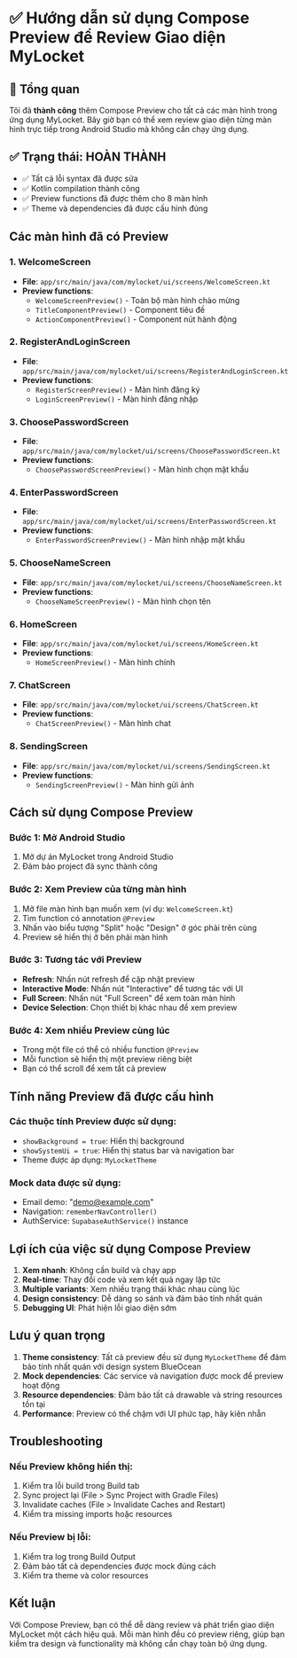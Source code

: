 # ✅ Hướng dẫn sử dụng Compose Preview để Review Giao diện MyLocket

## 🎯 Tổng quan
Tôi đã **thành công** thêm Compose Preview cho tất cả các màn hình trong ứng dụng MyLocket. Bây giờ bạn có thể xem review giao diện từng màn hình trực tiếp trong Android Studio mà không cần chạy ứng dụng.

## ✅ Trạng thái: HOÀN THÀNH
- ✅ Tất cả lỗi syntax đã được sửa
- ✅ Kotlin compilation thành công
- ✅ Preview functions đã được thêm cho 8 màn hình
- ✅ Theme và dependencies đã được cấu hình đúng

## Các màn hình đã có Preview

### 1. WelcomeScreen
- **File**: `app/src/main/java/com/mylocket/ui/screens/WelcomeScreen.kt`
- **Preview functions**:
  - `WelcomeScreenPreview()` - Toàn bộ màn hình chào mừng
  - `TitleComponentPreview()` - Component tiêu đề
  - `ActionComponentPreview()` - Component nút hành động

### 2. RegisterAndLoginScreen  
- **File**: `app/src/main/java/com/mylocket/ui/screens/RegisterAndLoginScreen.kt`
- **Preview functions**:
  - `RegisterScreenPreview()` - Màn hình đăng ký
  - `LoginScreenPreview()` - Màn hình đăng nhập

### 3. ChoosePasswordScreen
- **File**: `app/src/main/java/com/mylocket/ui/screens/ChoosePasswordScreen.kt`
- **Preview functions**:
  - `ChoosePasswordScreenPreview()` - Màn hình chọn mật khẩu

### 4. EnterPasswordScreen
- **File**: `app/src/main/java/com/mylocket/ui/screens/EnterPasswordScreen.kt`
- **Preview functions**:
  - `EnterPasswordScreenPreview()` - Màn hình nhập mật khẩu

### 5. ChooseNameScreen
- **File**: `app/src/main/java/com/mylocket/ui/screens/ChooseNameScreen.kt`
- **Preview functions**:
  - `ChooseNameScreenPreview()` - Màn hình chọn tên

### 6. HomeScreen
- **File**: `app/src/main/java/com/mylocket/ui/screens/HomeScreen.kt`
- **Preview functions**:
  - `HomeScreenPreview()` - Màn hình chính

### 7. ChatScreen
- **File**: `app/src/main/java/com/mylocket/ui/screens/ChatScreen.kt`
- **Preview functions**:
  - `ChatScreenPreview()` - Màn hình chat

### 8. SendingScreen
- **File**: `app/src/main/java/com/mylocket/ui/screens/SendingScreen.kt`
- **Preview functions**:
  - `SendingScreenPreview()` - Màn hình gửi ảnh

## Cách sử dụng Compose Preview

### Bước 1: Mở Android Studio
1. Mở dự án MyLocket trong Android Studio
2. Đảm bảo project đã sync thành công

### Bước 2: Xem Preview của từng màn hình
1. Mở file màn hình bạn muốn xem (ví dụ: `WelcomeScreen.kt`)
2. Tìm function có annotation `@Preview` 
3. Nhấn vào biểu tượng "Split" hoặc "Design" ở góc phải trên cùng
4. Preview sẽ hiển thị ở bên phải màn hình

### Bước 3: Tương tác với Preview
- **Refresh**: Nhấn nút refresh để cập nhật preview
- **Interactive Mode**: Nhấn nút "Interactive" để tương tác với UI
- **Full Screen**: Nhấn nút "Full Screen" để xem toàn màn hình
- **Device Selection**: Chọn thiết bị khác nhau để xem preview

### Bước 4: Xem nhiều Preview cùng lúc
- Trong một file có thể có nhiều function `@Preview`
- Mỗi function sẽ hiển thị một preview riêng biệt
- Bạn có thể scroll để xem tất cả preview

## Tính năng Preview đã được cấu hình

### Các thuộc tính Preview được sử dụng:
- `showBackground = true`: Hiển thị background
- `showSystemUi = true`: Hiển thị status bar và navigation bar
- Theme được áp dụng: `MyLocketTheme`

### Mock data được sử dụng:
- Email demo: "demo@example.com"
- Navigation: `rememberNavController()` 
- AuthService: `SupabaseAuthService()` instance

## Lợi ích của việc sử dụng Compose Preview

1. **Xem nhanh**: Không cần build và chạy app
2. **Real-time**: Thay đổi code và xem kết quả ngay lập tức
3. **Multiple variants**: Xem nhiều trạng thái khác nhau cùng lúc
4. **Design consistency**: Dễ dàng so sánh và đảm bảo tính nhất quán
5. **Debugging UI**: Phát hiện lỗi giao diện sớm

## Lưu ý quan trọng

1. **Theme consistency**: Tất cả preview đều sử dụng `MyLocketTheme` để đảm bảo tính nhất quán với design system BlueOcean
2. **Mock dependencies**: Các service và navigation được mock để preview hoạt động
3. **Resource dependencies**: Đảm bảo tất cả drawable và string resources tồn tại
4. **Performance**: Preview có thể chậm với UI phức tạp, hãy kiên nhẫn

## Troubleshooting

### Nếu Preview không hiển thị:
1. Kiểm tra lỗi build trong Build tab
2. Sync project lại (File > Sync Project with Gradle Files)
3. Invalidate caches (File > Invalidate Caches and Restart)
4. Kiểm tra missing imports hoặc resources

### Nếu Preview bị lỗi:
1. Kiểm tra log trong Build Output
2. Đảm bảo tất cả dependencies được mock đúng cách
3. Kiểm tra theme và color resources

## Kết luận

Với Compose Preview, bạn có thể dễ dàng review và phát triển giao diện MyLocket một cách hiệu quả. Mỗi màn hình đều có preview riêng, giúp bạn kiểm tra design và functionality mà không cần chạy toàn bộ ứng dụng.
